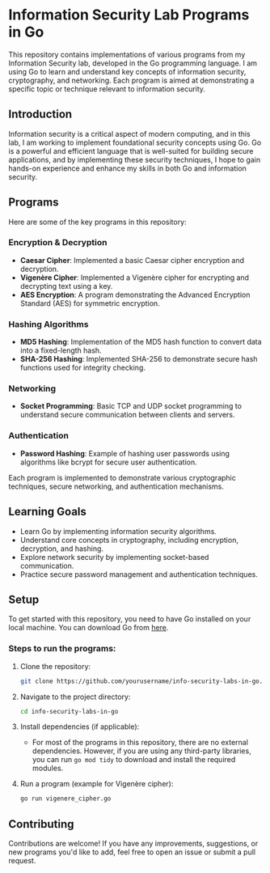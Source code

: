 # Information Security Lab Programs in Go

This repository contains implementations of various programs from my Information Security lab, developed in the Go programming language. I am using Go to learn and understand key concepts of information security, cryptography, and networking. Each program is aimed at demonstrating a specific topic or technique relevant to information security.
<!--
## Table of Contents

- [Introduction](#introduction)
- [Programs](#programs)
  - [Encryption & Decryption](#encryption--decryption)
  - [Hashing Algorithms](#hashing-algorithms)
  - [Networking](#networking)
  - [Authentication](#authentication)
- [Learning Goals](#learning-goals)
- [Setup](#setup)
- [Contributing](#contributing)
- [License](#license)-->

## Introduction

Information security is a critical aspect of modern computing, and in this lab, I am working to implement foundational security concepts using Go. Go is a powerful and efficient language that is well-suited for building secure applications, and by implementing these security techniques, I hope to gain hands-on experience and enhance my skills in both Go and information security.

## Programs

Here are some of the key programs in this repository:

### Encryption & Decryption
- **Caesar Cipher**: Implemented a basic Caesar cipher encryption and decryption.
- **Vigenère Cipher**: Implemented a Vigenère cipher for encrypting and decrypting text using a key.
- **AES Encryption**: A program demonstrating the Advanced Encryption Standard (AES) for symmetric encryption.
  
### Hashing Algorithms
- **MD5 Hashing**: Implementation of the MD5 hash function to convert data into a fixed-length hash.
- **SHA-256 Hashing**: Implemented SHA-256 to demonstrate secure hash functions used for integrity checking.
  
### Networking
- **Socket Programming**: Basic TCP and UDP socket programming to understand secure communication between clients and servers.
  
### Authentication
- **Password Hashing**: Example of hashing user passwords using algorithms like bcrypt for secure user authentication.
  
Each program is implemented to demonstrate various cryptographic techniques, secure networking, and authentication mechanisms.

## Learning Goals

- Learn Go by implementing information security algorithms.
- Understand core concepts in cryptography, including encryption, decryption, and hashing.
- Explore network security by implementing socket-based communication.
- Practice secure password management and authentication techniques.
  
## Setup

To get started with this repository, you need to have Go installed on your local machine. You can download Go from [here](https://golang.org/dl/).

### Steps to run the programs:

1. Clone the repository:
    ```bash
    git clone https://github.com/yourusername/info-security-labs-in-go.git
    ```

2. Navigate to the project directory:
    ```bash
    cd info-security-labs-in-go
    ```

3. Install dependencies (if applicable):
    - For most of the programs in this repository, there are no external dependencies. However, if you are using any third-party libraries, you can run `go mod tidy` to download and install the required modules.

4. Run a program (example for Vigenère cipher):
    ```bash
    go run vigenere_cipher.go
    ```

## Contributing

Contributions are welcome! If you have any improvements, suggestions, or new programs you'd like to add, feel free to open an issue or submit a pull request.
